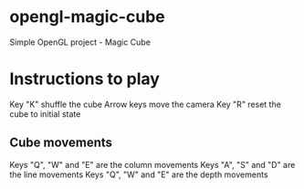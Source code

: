 # opengl-magic-cube
Simple OpenGL project - Magic Cube

# Instructions to play
Key "K" shuffle the cube
Arrow keys move the camera
Key "R" reset the cube to initial state
## Cube movements
Keys "Q", "W" and "E" are the column movements
Keys "A", "S" and "D" are the line movements
Keys "Q", "W" and "E" are the depth movements